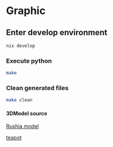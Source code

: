 # Graphic

## Enter develop environment
```bash
nix develop
```

### Execute python
```bash
make
```

### Clean generated files
```bash
make clean
```

#### 3DModel source
[Rushia model](https://sketchfab.com/3d-models/uruha-rushia-hololive-vtuber-99edec1aeb67428cb40113646428bf38)

[teapot](https://sketchfab.com/3d-models/utah-teapot-92f31e2028244c4b8ef6cbc07738aee5)